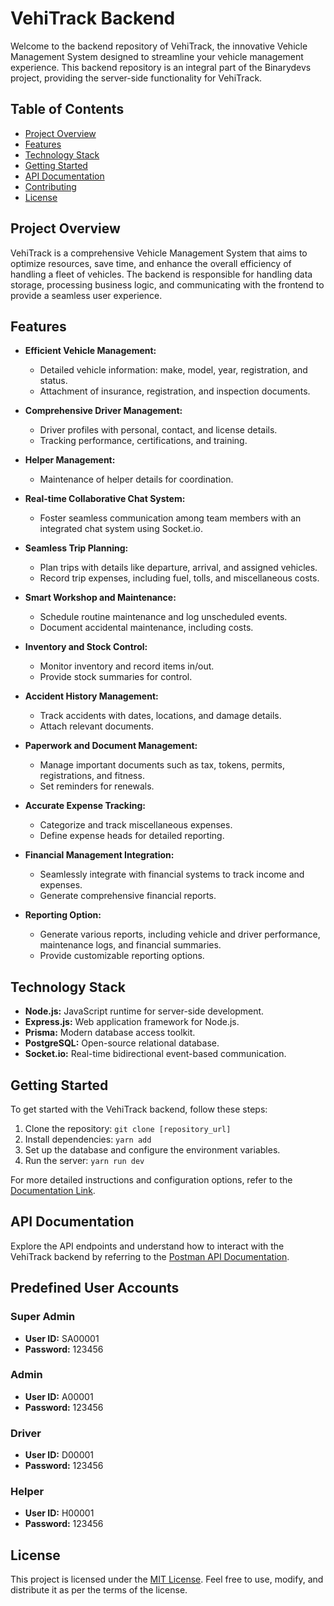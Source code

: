# VehiTrack Backend

Welcome to the backend repository of VehiTrack, the innovative Vehicle Management System designed to streamline your vehicle management experience. This backend repository is an integral part of the Binarydevs project, providing the server-side functionality for VehiTrack.

## Table of Contents

- [Project Overview](#project-overview)
- [Features](#features)
- [Technology Stack](#technology-stack)
- [Getting Started](#getting-started)
- [API Documentation](#api-documentation)
- [Contributing](#contributing)
- [License](#license)

## Project Overview

VehiTrack is a comprehensive Vehicle Management System that aims to optimize resources, save time, and enhance the overall efficiency of handling a fleet of vehicles. The backend is responsible for handling data storage, processing business logic, and communicating with the frontend to provide a seamless user experience.

## Features

- **Efficient Vehicle Management:**

  - Detailed vehicle information: make, model, year, registration, and status.
  - Attachment of insurance, registration, and inspection documents.

- **Comprehensive Driver Management:**

  - Driver profiles with personal, contact, and license details.
  - Tracking performance, certifications, and training.

- **Helper Management:**

  - Maintenance of helper details for coordination.

- **Real-time Collaborative Chat System:**

  - Foster seamless communication among team members with an integrated chat system using Socket.io.

- **Seamless Trip Planning:**

  - Plan trips with details like departure, arrival, and assigned vehicles.
  - Record trip expenses, including fuel, tolls, and miscellaneous costs.

- **Smart Workshop and Maintenance:**

  - Schedule routine maintenance and log unscheduled events.
  - Document accidental maintenance, including costs.

- **Inventory and Stock Control:**

  - Monitor inventory and record items in/out.
  - Provide stock summaries for control.

- **Accident History Management:**

  - Track accidents with dates, locations, and damage details.
  - Attach relevant documents.

- **Paperwork and Document Management:**

  - Manage important documents such as tax, tokens, permits, registrations, and fitness.
  - Set reminders for renewals.

- **Accurate Expense Tracking:**

  - Categorize and track miscellaneous expenses.
  - Define expense heads for detailed reporting.

- **Financial Management Integration:**

  - Seamlessly integrate with financial systems to track income and expenses.
  - Generate comprehensive financial reports.

- **Reporting Option:**
  - Generate various reports, including vehicle and driver performance, maintenance logs, and financial summaries.
  - Provide customizable reporting options.

## Technology Stack

- **Node.js:** JavaScript runtime for server-side development.
- **Express.js:** Web application framework for Node.js.
- **Prisma:** Modern database access toolkit.
- **PostgreSQL:** Open-source relational database.
- **Socket.io:** Real-time bidirectional event-based communication.

## Getting Started

To get started with the VehiTrack backend, follow these steps:

1. Clone the repository: `git clone [repository_url]`
2. Install dependencies: `yarn add`
3. Set up the database and configure the environment variables.
4. Run the server: `yarn run dev`

For more detailed instructions and configuration options, refer to the [Documentation Link](https://docs.google.com/document/d/1p9UTRG0EbPuOUZziWcvhrJbCLFHpTxKn5TNf2t-Sji0/edit?usp=sharing).

## API Documentation

Explore the API endpoints and understand how to interact with the VehiTrack backend by referring to the [Postman API Documentation](https://documenter.getpostman.com/view/27398089/2s9YkuZJTB).

## Predefined User Accounts

### Super Admin

- **User ID:** SA00001
- **Password:** 123456

### Admin

- **User ID:** A00001
- **Password:** 123456

### Driver

- **User ID:** D00001
- **Password:** 123456

### Helper

- **User ID:** H00001
- **Password:** 123456

## License

This project is licensed under the [MIT License](#). Feel free to use, modify, and distribute it as per the terms of the license.

